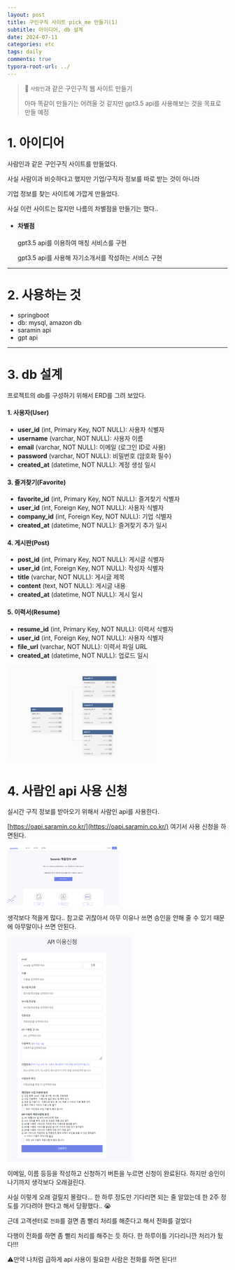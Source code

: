 ```yaml
---
layout: post
title: 구인구직 사이트 pick_me 만들기(1)
subtitle: 아이디어, db 설계
date: 2024-07-11
categories: etc
tags: daily
comments: true
typora-root-url: ../
---
```




>:notebook: `사람인`과 같은 구인구직 웹 사이트 만들기
>
>아마 똑같이 만들기는 어려울 것 같지만 gpt3.5 api를 사용해보는 것을 목표로 만들 예정



# 1. 아이디어

사람인과 같은 구인구직 사이트를 만들었다.

사실 사람이과 비슷하다고 했지만 기업/구직자 정보를 따로 받는 것이 아니라

기업 정보를 찾는 사이트에 가깝게 만들었다.



사실 이런 사이트는 많지만 나름의 차별점을 만들기는 했다..

- #### 차별점

  gpt3.5 api를 이용하여 매칭 서비스를 구현

  gpt3.5 api를 사용해 자기소개서를 작성하는 서비스 구현



---



# 2. 사용하는 것



- springboot
- db: mysql, amazon db
- saramin api
- gpt api



---



# 3. db 설계

프로젝트의 db를 구성하기 위해서 ERD를 그려 보았다.

#### 1. 사용자(User)

- **user_id** (int, Primary Key, NOT NULL): 사용자 식별자
- **username** (varchar, NOT NULL): 사용자 이름
- **email** (varchar, NOT NULL): 이메일 (로그인 ID로 사용)
- **password** (varchar, NOT NULL): 비밀번호 (암호화 필수)
- **created_at** (datetime, NOT NULL): 계정 생성 일시

#### 3. 즐겨찾기(Favorite)

- **favorite_id** (int, Primary Key, NOT NULL): 즐겨찾기 식별자
- **user_id** (int, Foreign Key, NOT NULL): 사용자 식별자
- **company_id** (int, Foreign Key, NOT NULL): 기업 식별자
- **created_at** (datetime, NOT NULL): 즐겨찾기 추가 일시

#### 4. 게시판(Post)

- **post_id** (int, Primary Key, NOT NULL): 게시글 식별자
- **user_id** (int, Foreign Key, NOT NULL): 작성자 식별자
- **title** (varchar, NOT NULL): 게시글 제목
- **content** (text, NOT NULL): 게시글 내용
- **created_at** (datetime, NOT NULL): 게시 일시

#### 5. 이력서(Resume)

- **resume_id** (int, Primary Key, NOT NULL): 이력서 식별자
- **user_id** (int, Foreign Key, NOT NULL): 사용자 식별자
- **file_url** (varchar, NOT NULL): 이력서 파일 URL
- **created_at** (datetime, NOT NULL): 업로드 일시

<img src="/images/2024-07-11-etc-datily-프로젝트 설계/db_erd.png" alt="db_erd" style="zoom:33%;" />







# 4. 사람인 api 사용 신청

실시간 구직 정보를 받아오기 위해서 사람인 api를 사용한다.

[https://oapi.saramin.co.kr/](https://oapi.saramin.co.kr/) 여기서 사용 신청을 하면된다.

<img src="/images/2024-07-11-etc-datily-프로젝트 설계/image-20240711155756417.png" alt="image-20240711155756417" style="zoom: 25%;" />



생각보다 적을게 많다..  참고로 귀찮아서 아무 이유나 쓰면 승인을 안해 줄 수 있기 때문에 아무말이나 쓰면 안된다.

<img src="/images/2024-07-11-etc-datily-프로젝트 설계/image-20240711155842056.png" alt="image-20240711155842056" style="zoom: 50%;" />

이메일, 이름 등등을 작성하고 신청하기 버튼을 누르면 신청이 완료된다. 하지만 승인이 나기까지 생각보다 오래걸린다.

사실 이렇게 오래 걸릴지 몰랐다... 한 하루 정도만 기다리면 되는 줄 알았는데 한 2주 정도를 기다려야 한다고 해서 당황했다.. :sob:

근데 고객센터로 `전화`를 걸면 좀 빨리 처리를 해준다고 해서 전화를 걸었다

다행이 전화를 하면 좀 빨리 처리를 해주는 듯 하다. 한 하루이틀 기다리니깐 처리가 됬다!!!

:warning:만약 나처럼 급하게 api 사용이 필요한 사람은 전화를 하면 된다!!











